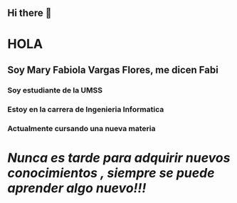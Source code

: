## Hi there 👋

# **HOLA**

## Soy Mary Fabiola Vargas Flores, me dicen Fabi
### Soy estudiante de la UMSS
### Estoy en la carrera de Ingenieria Informatica
### Actualmente cursando una nueva materia

# ***Nunca es tarde para adquirir nuevos conocimientos , siempre se puede aprender algo nuevo!!!***
<!--
**FabiolaVargas1/FabiolaVargas1** is a ✨ _special_ ✨ repository because its `README.md` (this file) appears on your GitHub profile.

Here are some ideas to get you started:

- 🔭 I’m currently working on ...
- 🌱 I’m currently learning ...
- 👯 I’m looking to collaborate on ...
- 🤔 I’m looking for help with ...
- 💬 Ask me about ...
- 📫 How to reach me: ...
- 😄 Pronouns: ...
- ⚡ Fun fact: ...
-->
